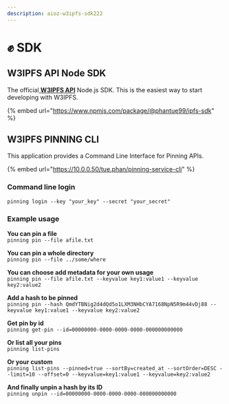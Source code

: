 ```yaml
---
description: aioz-w3ipfs-sdk222
---
```


# ✊ SDK

## W3IPFS API Node SDK

The official[ ](w3ipfs-api/)[**W3IPFS API**](w3ipfs-api/) Node.js SDK. This is the easiest way to start developing with W3IPFS.&#x20;

{% embed url="https://www.npmjs.com/package/@phantue99/ipfs-sdk" %}

## W3IPFS PINNING CLI

This application provides a Command Line Interface for Pinning APIs.

{% embed url="https://10.0.0.50/tue.phan/pinning-service-cli" %}

### Command line login

`pinning login --key "your_key" --secret "your_secret"`

### Example usage

**You can pin a file**\
`pinning pin --file afile.txt`

**You can pin a whole directory**\
`pinning pin --file ../some/where`

**You can choose add metadata for your own usage**\
`pinning pin --file afile.txt --keyvalue key1:value1 --keyvalue key2:value2`

**Add a hash to be pinned**\
`pinning pin --hash QmdYTBNig2d4dQd5o1LXM3NHbCYA7168NpN5R9m44vDj88 --keyvalue key1:value1 --keyvalue key2:value2`

**Get pin by id**\
`pinning get-pin --id=00000000-0000-0000-0000-000000000000`

**Or list all your pins**\
`pinning list-pins`

**Or your custom**\
`pinning list-pins --pinned=true --sortBy=created_at --sortOrder=DESC --limit=10 --offset=0 --keyvalue=key1:value1 --keyvalue=key2:value2`

**And finally unpin a hash by its ID**\
`pinning unpin --id=00000000-0000-0000-0000-000000000000`

